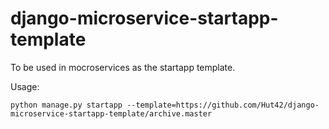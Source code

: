 # django-microservice-startapp-template

To be used in mocroservices as the startapp template. 

Usage: 

`python manage.py startapp --template=https://github.com/Hut42/django-microservice-startapp-template/archive.master`
